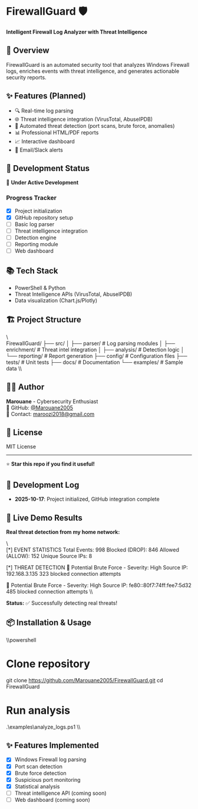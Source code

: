 ﻿# FirewallGuard 🛡️

**Intelligent Firewall Log Analyzer with Threat Intelligence**

## 🎯 Overview
FirewallGuard is an automated security tool that analyzes Windows Firewall logs, enriches events with threat intelligence, and generates actionable security reports.

## ✨ Features (Planned)
- 🔍 Real-time log parsing
- 🌐 Threat intelligence integration (VirusTotal, AbuseIPDB)
- 🚨 Automated threat detection (port scans, brute force, anomalies)
- 📊 Professional HTML/PDF reports
- 📈 Interactive dashboard
- 🔔 Email/Slack alerts

## 🚀 Development Status
🚧 **Under Active Development**

### Progress Tracker
- [x] Project initialization
- [x] GitHub repository setup
- [ ] Basic log parser
- [ ] Threat intelligence integration
- [ ] Detection engine
- [ ] Reporting module
- [ ] Web dashboard

## 📚 Tech Stack
- PowerShell & Python
- Threat Intelligence APIs (VirusTotal, AbuseIPDB)
- Data visualization (Chart.js/Plotly)

## 🏗️ Project Structure
\\\
FirewallGuard/
├── src/
│   ├── parser/         # Log parsing modules
│   ├── enrichment/     # Threat intel integration
│   ├── analysis/       # Detection logic
│   └── reporting/      # Report generation
├── config/             # Configuration files
├── tests/              # Unit tests
├── docs/               # Documentation
└── examples/           # Sample data
\\\

## 👨‍💻 Author
**Marouane** - Cybersecurity Enthusiast  
🔗 GitHub: [@Marouane2005](https://github.com/Marouane2005)  
📧 Contact: maroozi2018@gmail.com

## 📄 License
MIT License

---
⭐ **Star this repo if you find it useful!**

## 📅 Development Log
- **2025-10-17**: Project initialized, GitHub integration complete


## 🚀 Live Demo Results

**Real threat detection from my home network:**

\\\
[*] EVENT STATISTICS
Total Events: 998
Blocked (DROP): 846
Allowed (ALLOW): 152
Unique Source IPs: 8

[*] THREAT DETECTION
🚨 Potential Brute Force - Severity: High
   Source IP: 192.168.3.135
   323 blocked connection attempts

🚨 Potential Brute Force - Severity: High
   Source IP: fe80::80f7:74ff:fee7:5d32
   485 blocked connection attempts
\\\

**Status:** ✅ Successfully detecting real threats!

## 📦 Installation & Usage

\\\powershell
# Clone repository
git clone https://github.com/Marouane2005/FirewallGuard.git
cd FirewallGuard

# Run analysis
.\examples\analyze_logs.ps1
\\\

## ✨ Features Implemented
- [x] Windows Firewall log parsing
- [x] Port scan detection
- [x] Brute force detection
- [x] Suspicious port monitoring
- [x] Statistical analysis
- [ ] Threat intelligence API (coming soon)
- [ ] Web dashboard (coming soon)
